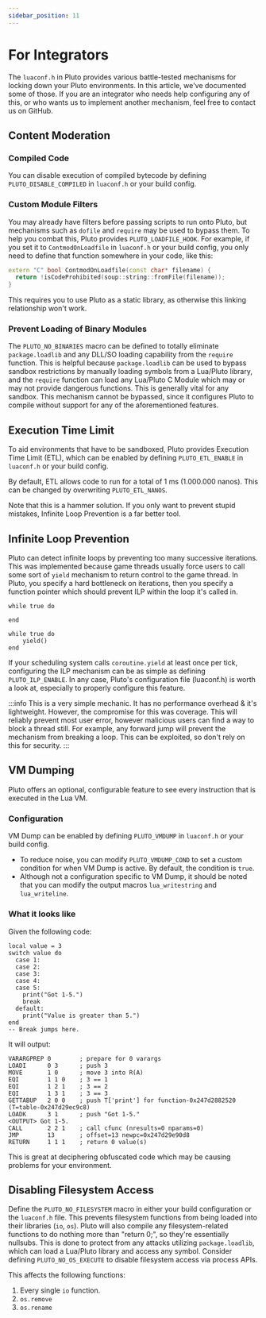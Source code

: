 ```yaml
---
sidebar_position: 11
---
```


# For Integrators
The `luaconf.h` in Pluto provides various battle-tested mechanisms for locking down your Pluto environments. In this article, we've documented some of those. If you are an integrator who needs help configuring any of this, or who wants us to implement another mechanism, feel free to contact us on GitHub.

## Content Moderation
### Compiled Code
You can disable execution of compiled bytecode by defining `PLUTO_DISABLE_COMPILED` in `luaconf.h` or your build config.
### Custom Module Filters

You may already have filters before passing scripts to run onto Pluto, but mechanisms such as `dofile` and `require` may be used to bypass them. To help you combat this, Pluto provides `PLUTO_LOADFILE_HOOK`. For example, if you set it to `ContmodOnLoadfile` in `luaconf.h` or your build config, you only need to define that function somewhere in your code, like this:

```cpp
extern "C" bool ContmodOnLoadfile(const char* filename) {
  return !isCodeProhibited(soup::string::fromFile(filename));
}
```

This requires you to use Pluto as a static library, as otherwise this linking relationship won't work.

### Prevent Loading of Binary Modules
The `PLUTO_NO_BINARIES` macro can be defined to totally eliminate `package.loadlib` and any DLL/SO loading capability from the `require` function. This is helpful because `package.loadlib` can be used to bypass sandbox restrictions by manually loading symbols from a Lua/Pluto library, and the `require` function can load any Lua/Pluto C Module which may or may not provide dangerous functions. This is generally vital for any sandbox. This mechanism cannot be bypassed, since it configures Pluto to compile without support for any of the aforementioned features.

## Execution Time Limit
To aid environments that have to be sandboxed, Pluto provides Execution Time Limit (ETL), which can be enabled by defining `PLUTO_ETL_ENABLE` in `luaconf.h` or your build config.

By default, ETL allows code to run for a total of 1 ms (1.000.000 nanos). This can be changed by overwriting `PLUTO_ETL_NANOS`.

Note that this is a hammer solution. If you only want to prevent stupid mistakes, Infinite Loop Prevention is a far better tool.

## Infinite Loop Prevention
Pluto can detect infinite loops by preventing too many successive iterations. This was implemented because game threads usually force users to call some sort of `yield` mechanism to return control to the game thread. In Pluto, you specify a hard bottleneck on iterations, then you specify a function pointer which should prevent ILP within the loop it's called in.
```pluto showLineNumbers title="This will produce an error due to ILP:"
while true do

end
```
```pluto showLineNumbers title="This will not, with correct configuration:"
while true do
    yield()
end
```
If your scheduling system calls `coroutine.yield` at least once per tick, configuring the ILP mechanism can be as simple as defining `PLUTO_ILP_ENABLE`. In any case, Pluto's configuration file (luaconf.h) is worth a look at, especially to properly configure this feature.

:::info
This is a very simple mechanic. It has no performance overhead & it's lightweight. However, the compromise for this was coverage. This will reliably prevent most user error, however malicious users can find a way to block a thread still. For example, any forward jump will prevent the mechanism from breaking a loop. This can be exploited, so don't rely on this for security.
:::

## VM Dumping
Pluto offers an optional, configurable feature to see every instruction that is executed in the Lua VM.

### Configuration

VM Dump can be enabled by defining `PLUTO_VMDUMP` in `luaconf.h` or your build config.

- To reduce noise, you can modify `PLUTO_VMDUMP_COND` to set a custom condition for when VM Dump is active. By default, the condition is `true`.
- Although not a configuration specific to VM Dump, it should be noted that you can modify the output macros `lua_writestring` and `lua_writeline`.

### What it looks like

Given the following code:

```pluto showLineNumbers
local value = 3
switch value do
  case 1:
  case 2:
  case 3:
  case 4:
  case 5:
    print("Got 1-5.")
    break
  default:
    print("Value is greater than 5.")
end
-- Break jumps here.
```

It will output:

```
VARARGPREP 0        ; prepare for 0 varargs
LOADI      0 3      ; push 3
MOVE       1 0      ; move 3 into R(A)
EQI        1 1 0    ; 3 == 1
EQI        1 2 1    ; 3 == 2
EQI        1 3 1    ; 3 == 3
GETTABUP   2 0 0    ; push T['print'] for function-0x247d2882520 (T=table-0x247d29ec9c8)                                              
LOADK      3 1      ; push "Got 1-5."
<OUTPUT> Got 1-5.
CALL       2 2 1    ; call cfunc (nresults=0 nparams=0)                                                                                                              
JMP        13       ; offset=13 newpc=0x247d29e90d8
RETURN     1 1 1    ; return 0 value(s)
```
This is great at deciphering obfuscated code which may be causing problems for your environment.

## Disabling Filesystem Access
Define the `PLUTO_NO_FILESYSTEM` macro in either your build configuration or the `luaconf.h` file. This prevents filesystem functions from being loaded into their libraries (`io`, `os`). Pluto will also compile any filesystem-related functions to do nothing more than "return 0;", so they're essentially nullsubs. This is done to protect from any attacks utilizing `package.loadlib`, which can load a Lua/Pluto library and access any symbol. Consider defining `PLUTO_NO_OS_EXECUTE` to disable filesystem access via process APIs.

This affects the following functions:
1. Every single `io` function.
2. `os.remove`
3. `os.rename`